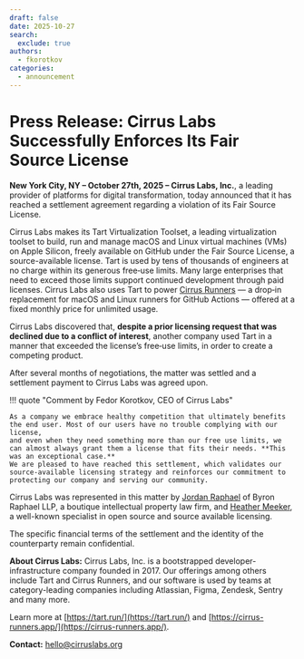 ```yaml
---
draft: false
date: 2025-10-27
search:
  exclude: true
authors:
  - fkorotkov
categories:
  - announcement
---
```


# Press Release: Cirrus Labs Successfully Enforces Its Fair Source License

**New York City, NY – October 27th, 2025 – Cirrus Labs, Inc.**, a leading provider of platforms for digital transformation, today announced that it has reached a settlement agreement regarding a violation of its Fair Source License.

<!-- more -->

Cirrus Labs makes its Tart Virtualization Toolset, a leading virtualization toolset to build, run and manage macOS and Linux virtual machines (VMs) on Apple Silicon,
freely available on GitHub under the Fair Source License, a source-available license. Tart is used by tens of thousands of engineers at no charge within its generous free‑use limits.
Many large enterprises that need to exceed those limits support continued development through paid licenses. Cirrus Labs also uses Tart to power [Cirrus Runners](https://cirrus-runners.app/)
— a drop‑in replacement for macOS and Linux runners for GitHub Actions — offered at a fixed monthly price for unlimited usage.

Cirrus Labs discovered that, **despite a prior licensing request that was declined due to a conflict of interest**, another company used Tart in a manner that exceeded the license’s free‑use limits,
in order to create a competing product.

After several months of negotiations, the matter was settled and a settlement payment to Cirrus Labs was agreed upon.

!!! quote "Comment by Fedor Korotkov, CEO of Cirrus Labs"
    
    As a company we embrace healthy competition that ultimately benefits the end user. Most of our users have no trouble complying with our license,
    and even when they need something more than our free use limits, we can almost always grant them a license that fits their needs. **This was an exceptional case.**
    We are pleased to have reached this settlement, which validates our source-available licensing strategy and reinforces our commitment to protecting our company and serving our community.

Cirrus Labs was represented in this matter by [Jordan Raphael](https://byronraphael.com/attorneys/jordan-raphael/) of Byron Raphael LLP, a boutique intellectual property law firm,
and [Heather Meeker](https://www.techlawpartners.com/heather), a well-known specialist in open source and source available licensing.

The specific financial terms of the settlement and the identity of the counterparty remain confidential.

**About Cirrus Labs:** Cirrus Labs, Inc. is a bootstrapped developer-infrastructure company founded in 2017. Our offerings among others include Tart and Cirrus Runners,
and our software is used by teams at category-leading companies including Atlassian, Figma, Zendesk, Sentry and many more.

Learn more at [https://tart.run/](https://tart.run/) and [https://cirrus-runners.app/](https://cirrus-runners.app/).

**Contact:** [hello@cirruslabs.org](mailto:hello@cirruslabs.org)
